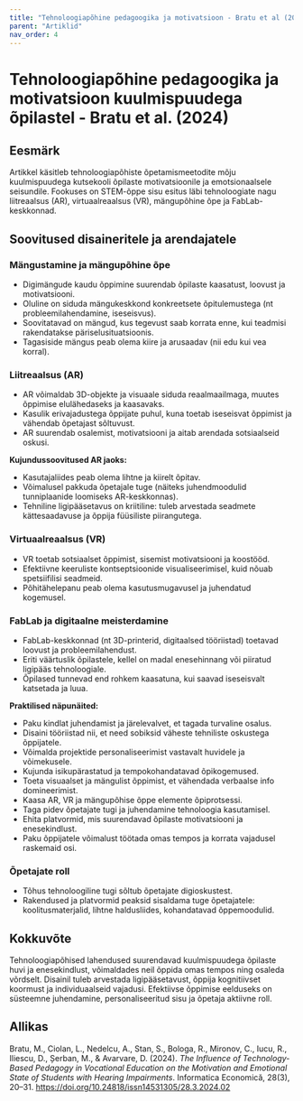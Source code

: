 ```yaml
---
title: "Tehnoloogiapõhine pedagoogika ja motivatsioon - Bratu et al (2024)"
parent: "Artiklid"
nav_order: 4
---
```


# Tehnoloogiapõhine pedagoogika ja motivatsioon kuulmispuudega õpilastel - Bratu et al. (2024) 

## Eesmärk

Artikkel käsitleb tehnoloogiapõhiste õpetamismeetodite mõju kuulmispuudega kutsekooli õpilaste motivatsioonile ja emotsionaalsele seisundile. Fookuses on STEM-õppe sisu esitus läbi tehnoloogiate nagu liitreaalsus (AR), virtuaalreaalsus (VR), mängupõhine õpe ja FabLab-keskkonnad.

## Soovitused disaineritele ja arendajatele

### Mängustamine ja mängupõhine õpe

- Digimängude kaudu õppimine suurendab õpilaste kaasatust, loovust ja motivatsiooni.
- Oluline on siduda mängukeskkond konkreetsete õpitulemustega (nt probleemilahendamine, iseseisvus).
- Soovitatavad on mängud, kus tegevust saab korrata enne, kui teadmisi rakendatakse päriselusituatsioonis.
- Tagasiside mängus peab olema kiire ja arusaadav (nii edu kui vea korral).

### Liitreaalsus (AR)

- AR võimaldab 3D-objekte ja visuaale siduda reaalmaailmaga, muutes õppimise elulähedaseks ja kaasavaks.
- Kasulik erivajadustega õppijate puhul, kuna toetab iseseisvat õppimist ja vähendab õpetajast sõltuvust.
- AR suurendab osalemist, motivatsiooni ja aitab arendada sotsiaalseid oskusi.

**Kujundussoovitused AR jaoks:**
- Kasutajaliides peab olema lihtne ja kiirelt õpitav.
- Võimalusel pakkuda õpetajale tuge (näiteks juhendmoodulid tunniplaanide loomiseks AR-keskkonnas).
- Tehniline ligipääsetavus on kriitiline: tuleb arvestada seadmete kättesaadavuse ja õppija füüsiliste piirangutega.

### Virtuaalreaalsus (VR)

- VR toetab sotsiaalset õppimist, sisemist motivatsiooni ja koostööd.
- Efektiivne keeruliste kontseptsioonide visualiseerimisel, kuid nõuab spetsiifilisi seadmeid.
- Põhitähelepanu peab olema kasutusmugavusel ja juhendatud kogemusel.

### FabLab ja digitaalne meisterdamine

- FabLab-keskkonnad (nt 3D-printerid, digitaalsed tööriistad) toetavad loovust ja probleemilahendust.
- Eriti väärtuslik õpilastele, kellel on madal enesehinnang või piiratud ligipääs tehnoloogiale.
- Õpilased tunnevad end rohkem kaasatuna, kui saavad iseseisvalt katsetada ja luua.

**Praktilised näpunäited:**
- Paku kindlat juhendamist ja järelevalvet, et tagada turvaline osalus.
- Disaini tööriistad nii, et need sobiksid väheste tehniliste oskustega õppijatele.
- Võimalda projektide personaliseerimist vastavalt huvidele ja võimekusele.
- Kujunda isikupärastatud ja tempokohandatavad õpikogemused.
- Toeta visuaalset ja mängulist õppimist, et vähendada verbaalse info domineerimist.
- Kaasa AR, VR ja mängupõhise õppe elemente õpiprotsessi.
- Taga pidev õpetajate tugi ja juhendamine tehnoloogia kasutamisel.
- Ehita platvormid, mis suurendavad õpilaste motivatsiooni ja enesekindlust.
- Paku õppijatele võimalust töötada omas tempos ja korrata vajadusel raskemaid osi.

### Õpetajate roll

- Tõhus tehnoloogiline tugi sõltub õpetajate digioskustest.
- Rakendused ja platvormid peaksid sisaldama tuge õpetajatele: koolitusmaterjalid, lihtne haldusliides, kohandatavad õppemoodulid.

## Kokkuvõte

Tehnoloogiapõhised lahendused suurendavad kuulmispuudega õpilaste huvi ja enesekindlust, võimaldades neil õppida omas tempos ning osaleda võrdselt. Disainil tuleb arvestada ligipääsetavust, õppija kognitiivset koormust ja individuaalseid vajadusi. Efektiivse õppimise eelduseks on süsteemne juhendamine, personaliseeritud sisu ja õpetaja aktiivne roll.

## Allikas

Bratu, M., Ciolan, L., Nedelcu, A., Stan, S., Bologa, R., Mironov, C., Iucu, R., Iliescu, D., Șerban, M., & Avarvare, D. (2024). *The Influence of Technology-Based Pedagogy in Vocational Education on the Motivation and Emotional State of Students with Hearing Impairments*. Informatica Economică, 28(3), 20–31. https://doi.org/10.24818/issn14531305/28.3.2024.02

